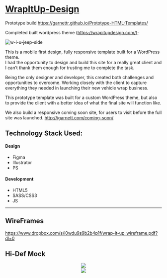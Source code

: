 
# [WrapItUp-Design](https://wrapitupdesign.com/)

Prototype build  https://garnettr.github.io/Prototype-HTML-Templates/


Completed built wordpress theme (https://wrapitupdesign.com/);


![w-i-u-jeep-side](https://user-images.githubusercontent.com/28959285/129299607-3e7d2e78-68d1-4313-87c6-6ff6b97c553f.png)

This is a mobile first design, fully responsive template built for a WordPress theme. <br>
I had the opportunity to design and build this site for a really great client and I can’t thank them enough for trusting me to complete the task.

Being the only designer and developer, this created both challenges and opportunities to overcome.
Working closely with the client to capture everything they needed in launching their new vehicle wrap business.

This prototype template was built for a custom WordPress theme, but also to provide the client with a better idea of what the final site will function like. 


We also build a responsive coming soon site, for users to visit before the full site was launched. http://igarnett.com/coming-soon/ 



## Technology Stack Used: 

 #### Design
  
 * Figma
 * Illustrator
 * PS

#### Development

 * HTML5
 * SASS/CSS3
 * JS
 
---


## WireFrames 

https://www.dropbox.com/s/i0wdu9s9b2b4p1f/wrap-it-up_wireframe.pdf?dl=0

 ## Hi-Def Mock

<div align="center">  
 
 <img align="center" width="auto" height="auto" src="http://igarnett.com/wiu-mockup-services-small.png">

</div>


<div align="center"><img src="http://igarnett.com/wrapitup.gif"></div>



